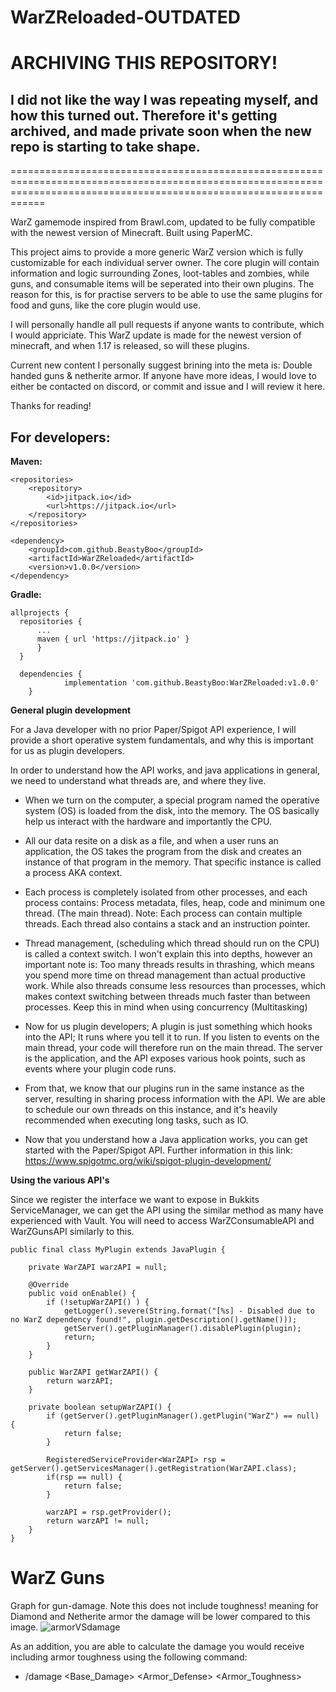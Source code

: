 # WarZReloaded-OUTDATED

# ARCHIVING THIS REPOSITORY!

## I did not like the way I was repeating myself, and how this turned out. Therefore it's getting archived, and made private soon when the new repo is starting to take shape. 


========================================================================================================================================================================

WarZ gamemode inspired from Brawl.com, updated to be fully compatible with the newest version of Minecraft. Built using PaperMC.

This project aims to provide a more generic WarZ version which is fully customizable for each individual server owner. The core plugin will contain information and logic surrounding Zones, loot-tables and zombies, while guns, and consumable items will be seperated into their own plugins. The reason for this, is for practise servers to be able to use the same plugins for food and guns, like the core plugin would use. 

I will personally handle all pull requests if anyone wants to contribute, which I would appriciate. This WarZ update is made for the newest version of minecraft, and when 1.17 is released, so will these plugins. 

Current new content I personally suggest brining into the meta is: Double handed guns & netherite armor. If anyone have more ideas, I would love to either be contacted on discord, or commit and issue and I will review it here. 

Thanks for reading! 

## For developers:

**Maven:**
```
<repositories>
	<repository>
		<id>jitpack.io</id>
		<url>https://jitpack.io</url>
	</repository>
</repositories>
  ```
```
<dependency>
	<groupId>com.github.BeastyBoo</groupId>
	<artifactId>WarZReloaded</artifactId>
	<version>v1.0.0</version>
</dependency>
```
  
**Gradle:**
  ```
  allprojects {
	repositories {
		...
		maven { url 'https://jitpack.io' }
		}
	}
```
```
  dependencies {
	        implementation 'com.github.BeastyBoo:WarZReloaded:v1.0.0'
	}
```

**General plugin development**

For a Java developer with no prior Paper/Spigot API experience, I will provide a short operative system fundamentals, and why this is important for us as plugin developers. 


In order to understand how the API works, and java applications in general, we need to understand what threads are, and where they live. 

* When we turn on the computer, a special program named the operative system (OS) is loaded from the disk, into the memory. The OS basically help us interact with the hardware and importantly the CPU. 
* All our data resite on a disk as a file, and when a user runs an application, the OS takes the program from the disk and creates an instance 
of that program in the memory. That specific instance is called a process AKA context.
  
* Each process is completely isolated from other processes, and each process contains: Process metadata, files, heap, code and minimum one thread. (The main thread). Note: Each process can contain multiple threads. Each thread also contains a stack and an instruction pointer.
* Thread management, (scheduling which thread should run on the CPU) is called a context switch. I won't explain this into depths, however an important note is: Too many threads results in thrashing, which means you spend more time on thread management than actual productive work. While also threads consume less resources than processes, which makes context switching between threads much faster than between processes. Keep this in mind when using concurrency (Multitasking)
* Now for us plugin developers; A plugin is just something which hooks into the API; It runs where you tell it to run. If you listen to events on the main thread, your code will therefore run on the main thread. The server is the application, and the API exposes various hook points, such as events where your plugin code runs. 
* From that, we know that our plugins run in the same instance as the server, resulting in sharing process information with the API. We are able to schedule our own threads on this instance, and it's heavily recommended when executing long tasks, such as IO. 
* Now that you understand how a Java application works, you can get started with the Paper/Spigot API. Further information in this link: https://www.spigotmc.org/wiki/spigot-plugin-development/



**Using the various API's**

Since we register the interface we want to expose in Bukkits ServiceManager, we can get the API using the similar method as many have experienced with Vault. 
You will need to access WarZConsumableAPI and WarZGunsAPI similarly to this. 

```
public final class MyPlugin extends JavaPlugin {

    private WarZAPI warzAPI = null;

    @Override
    public void onEnable() {
        if (!setupWarZAPI() ) {
            getLogger().severe(String.format("[%s] - Disabled due to no WarZ dependency found!", plugin.getDescription().getName()));
            getServer().getPluginManager().disablePlugin(plugin);
            return;
        }
    }
    
    public WarZAPI getWarZAPI() {
        return warzAPI;
    }
    
    private boolean setupWarZAPI() {
        if (getServer().getPluginManager().getPlugin("WarZ") == null) {
            return false;
        }

        RegisteredServiceProvider<WarZAPI> rsp = getServer().getServicesManager().getRegistration(WarZAPI.class);
        if(rsp == null) {
            return false;
        }

        warzAPI = rsp.getProvider();
        return warzAPI != null;
    }
}

```


# WarZ Guns

Graph for gun-damage. Note this does not include toughness! meaning for Diamond and Netherite armor the damage will be lower compared to this image. 
![armorVSdamage](https://user-images.githubusercontent.com/65355670/120720061-b0e2f080-c4cb-11eb-9c3c-fba97b508140.png)

As an addition, you are able to calculate the damage you would receive including armor toughness using the following command: 
* /damage <Base_Damage> <Armor_Defense> <Armor_Toughness> 
